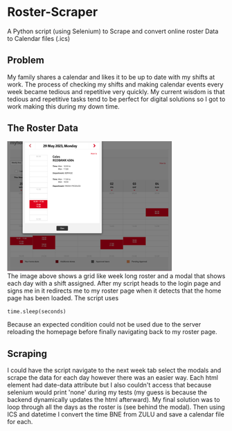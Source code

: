 # Roster-Scraper
A Python script (using Selenium) to Scrape and convert online roster Data to Calendar files (.ics)

## Problem
My family shares a calendar and likes it to be up to date with my shifts at work. The process of checking my shifts and making calendar events every week became tedious and repetitive very quickly. My current wisdom is that tedious and repetitive tasks tend to be perfect for digital solutions so I got to work making this during my down time. 

## The Roster Data 
<img src="https://github.com/James-Nunn/Roster-Scraper/blob/main/Screenshot%202023-05-31%20at%209.05.39%20am.png?raw=true" height="300px">
<br>
The image above shows a grid like week long roster and a modal that shows each day with a shift assigned. 
After my script heads to the login page and signs me in it redirects me to my roster page when it detects that the home page has been loaded. The script uses 

```python
time.sleep(seconds)
```

Because an expected condition could not be used due to the server reloading the homepage before finally navigating back to my roster page. 

## Scraping
I could have the script navigate to the next week tab select the modals and scrape the data for each day however there was an easier way. Each html element had date-data attribute but I also couldn't access that because selenium would print 'none' during my tests (my guess is because the backend dynamically updates the html afterward). My final solution was to loop through all the days as the roster is (see behind the modal). Then using ICS and datetime I convert the time BNE from ZULU and save a calendar file for each. 

